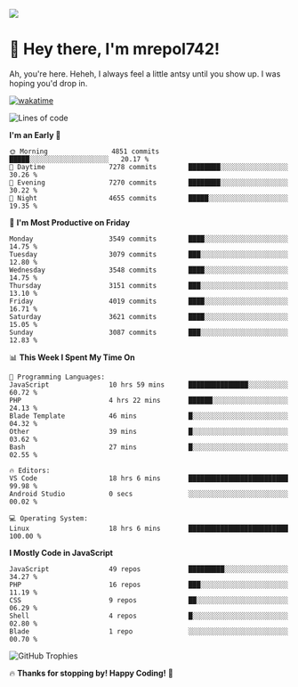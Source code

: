 ![](https://media.tenor.com/FUEC3dPyVhEAAAAM/welcome-back-minions.gif)

# 👋 Hey there, I'm mrepol742!
Ah, you're here. Heheh, 
I always feel a little antsy until you show up. I was hoping you'd drop in.

[![wakatime](https://wakatime.com/badge/user/8ad4afa2-1a56-40d1-a949-4663473915b6.svg)](https://wakatime.com/@mrepol742)

<!--START_SECTION:mrepol742-->
![Lines of code](https://img.shields.io/badge/From%20Hello%20World%20I%27ve%20Written-19.4%20million%20lines%20of%20code-blue)

**I'm an Early 🐤** 

```text
🌞 Morning                4851 commits        █████░░░░░░░░░░░░░░░░░░░░   20.17 % 
🌆 Daytime                7278 commits        ████████░░░░░░░░░░░░░░░░░   30.26 % 
🌃 Evening                7270 commits        ████████░░░░░░░░░░░░░░░░░   30.22 % 
🌙 Night                  4655 commits        █████░░░░░░░░░░░░░░░░░░░░   19.35 % 
```
📅 **I'm Most Productive on Friday** 

```text
Monday                   3549 commits        ████░░░░░░░░░░░░░░░░░░░░░   14.75 % 
Tuesday                  3079 commits        ███░░░░░░░░░░░░░░░░░░░░░░   12.80 % 
Wednesday                3548 commits        ████░░░░░░░░░░░░░░░░░░░░░   14.75 % 
Thursday                 3151 commits        ███░░░░░░░░░░░░░░░░░░░░░░   13.10 % 
Friday                   4019 commits        ████░░░░░░░░░░░░░░░░░░░░░   16.71 % 
Saturday                 3621 commits        ████░░░░░░░░░░░░░░░░░░░░░   15.05 % 
Sunday                   3087 commits        ███░░░░░░░░░░░░░░░░░░░░░░   12.83 % 
```


📊 **This Week I Spent My Time On** 

```text
💬 Programming Languages: 
JavaScript               10 hrs 59 mins      ███████████████░░░░░░░░░░   60.72 % 
PHP                      4 hrs 22 mins       ██████░░░░░░░░░░░░░░░░░░░   24.13 % 
Blade Template           46 mins             █░░░░░░░░░░░░░░░░░░░░░░░░   04.32 % 
Other                    39 mins             █░░░░░░░░░░░░░░░░░░░░░░░░   03.62 % 
Bash                     27 mins             █░░░░░░░░░░░░░░░░░░░░░░░░   02.55 % 

🔥 Editors: 
VS Code                  18 hrs 6 mins       █████████████████████████   99.98 % 
Android Studio           0 secs              ░░░░░░░░░░░░░░░░░░░░░░░░░   00.02 % 

💻 Operating System: 
Linux                    18 hrs 6 mins       █████████████████████████   100.00 % 
```

**I Mostly Code in JavaScript** 

```text
JavaScript               49 repos            █████████░░░░░░░░░░░░░░░░   34.27 % 
PHP                      16 repos            ███░░░░░░░░░░░░░░░░░░░░░░   11.19 % 
CSS                      9 repos             ██░░░░░░░░░░░░░░░░░░░░░░░   06.29 % 
Shell                    4 repos             █░░░░░░░░░░░░░░░░░░░░░░░░   02.80 % 
Blade                    1 repo              ░░░░░░░░░░░░░░░░░░░░░░░░░   00.70 % 
```




<!--END_SECTION:mrepol742-->

![GitHub Trophies](https://github-profile-trophy.vercel.app/?username=mrepol742&theme=dracula)

🔥 **Thanks for stopping by! Happy Coding!** 🚀
